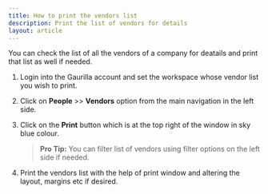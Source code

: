 ```yaml
---
title: How to print the vendors list
description: Print the list of vendors for details
layout: article
---
```

You can check the list of all the vendors of a company for deatails and print that list as well if needed.

1. Login into the Gaurilla account and set the workspace whose vendor list you wish to print.

2. Click on **People** >> **Vendors** option from the main navigation in the left side.

3. Click on the **Print** button which is at the top right of the window in sky blue colour.

	> **Pro Tip:** You can filter list of vendors using filter options on the left side if needed. 

4. Print the vendors list with the help of print window and altering the layout, margins etc if desired.